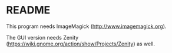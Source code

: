 # README #
This program needs ImageMagick (http://www.imagemagick.org).

The GUI version needs Zenity (https://wiki.gnome.org/action/show/Projects/Zenity) as well.
